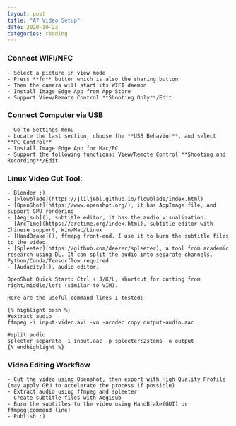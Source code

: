 ```yaml
---
layout: post
title: "A7 Video Setup"
date: 2020-10-23
categories: reading
---
```


### Connect WIFI/NFC
    - Select a picture in view mode
    - Press **fn** button which is also the sharing button
    - Then the camera will start its WIFI daemon
    - Install Image Edge App from App Store
    - Support View/Remote Control **Shooting Only**/Edit 

### Connect Computer via USB
    - Go to Settings menu
    - Locate the last section, choose the **USB Behavior**, and select **PC Control**
    - Install Image Edge App for Mac/PC
    - Support the following functions: View/Remote Control **Shooting and Recording**/Edit 

### Linux Video Cut Tool:
    - Blender :)
    - [Flowblade](https://jliljebl.github.io/flowblade/index.html)
    - [OpenShot](https://www.openshot.org/), it has AppImage file, and support GPU rendering
    - [Aegisub](), subtitle editor, it has the audio visualization. 
    - [ArcTime](https://arctime.org/index.html), subtitle editor with Chinese support, Win/Mac/Linux
    - [HandBrake](), ffmepg front-end. I use it to burn the subtitle files to the video.
    - [Spleeter](https://github.com/deezer/spleeter), a tool from academic research using DL. It can split the audio into separate channels. Python/Conda/Tensorflow required.
    - [Audacity](), audio editor.

    OpenShot Quick Start: Ctrl + J/K/L, shortcut for cutting from right/middle/left (similar to VIM).

    Here are the useful command lines I tested:

    {% highlight bash %}
    #extract audio
    ffmpeg -i input-video.avi -vn -acodec copy output-audio.aac

    #split audio
    spleeter separate -i input.aac -p spleeter:2stems -o output
    {% endhighlight %}


### Video Editing Workflow

    - Cut the video using Openshot, then export with High Quality Profile (may apply GPU to accelerate the process if possible)
    - Extract audio using ffmpeg and spleeter
    - Create subtitle files with Aegisub
    - Burn the subtitles to the video using HandBrake(GUI) or ffmpeg(command line)
    - Publish :)

